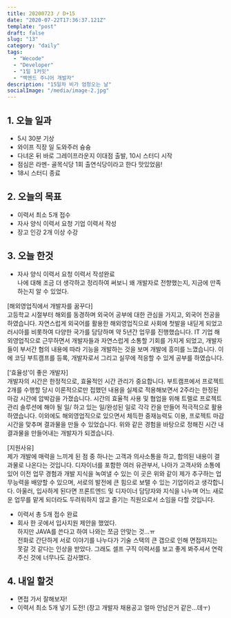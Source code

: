 ```yaml
---
title: 20200723 / D+15
date: "2020-07-22T17:36:37.121Z"
template: "post"
draft: false
slug: "13"
category: "daily"
tags:
  - "Wecode"
  - "Developer"
  - "1일 1커밋"
  - "백엔드 주니어 개발자"
description: "15일차 비가 엄청오는 날"
socialImage: "/media/image-2.jpg"
---
```


## 1. 오늘 일과

- 5시 30분 기상
- 와이프 직장 일 도와주러 슝슝
- 다녀온 뒤 바로 그레이프라운지 이대점 출발, 10시 스터디 시작
- 점심은 라멘- 골목식당 1회 출연식당이라고 한다 맛있었음!
- 18시 스터디 종료

## 2. 오늘의 목표

- 이력서 최소 5개 접수
- 자사 양식 이력서 요청 기업 이력서 작성
- 장고 인강 2개 이상 수강

## 3. 오늘 한것

- 자사 양식 이력서 요청 이력서 작성완료</br>
  나에 대해 조금 더 생각하고 정리하여 써보니 왜 개발자로 전향했는지, 지금에 만족하는지 알 수 있었다.</br>

[해외영업직에서 개발자를 꿈꾸다]</br>
고등학교 시절부터 해외를 동경하며 외국어 공부에 대한 관심을 가지고, 외국어 전공을 하였습니다.
자연스럽게 외국어를 활용한 해외영업직으로 사회에 첫발을 내딛게 되었고 러시아를 비롯하여 다양한 국가를 담당하며 약 5년간 업무를 진행했습니다.
IT 기업 해외영업직으로 근무하면서 개발자들과 자연스럽게 소통할 기회를 가지게 되었고, 개발자들이 부서간 협의 내용에 따라 기능을 개발하는 것을
보며 개발에 흥미를 느꼈습니다. 이에 코딩 부트캠프를 등록, 개발자로서 그리고 실무에 적응할 수 있게 공부를 하였습니다.

[‘효율성’이 좋은 개발자]</br>
개발자의 시간은 한정적으로, 효율적인 시간 관리가 중요합니다. 부트캠프에서 프로젝트 2개를 수행할 당시 이론적으로만 접했던 내용을 실제로
적용해보면서 2주라는 한정된 마감 시간에 압박감을 가졌습니다. 시간의 효율적 사용 및 협업을 위해 트렐로 프로젝트 관리 솔루션에 해야 될 일/
하고 있는 일/완성된 일로 각각 칸을 만들어 적극적으로 활용하였습니다. 이외에도 해외영업직으로 있으면서 체득한 중재능력도 이용, 프로젝트
마감시간을 맞추며 결과물을 만들 수 있었습니다. 위와 같은 경험을 바탕으로 정해진 시간 내 결과물을 만들어내는 개발자가 되겠습니다.

[지원사유]</br>
제가 개발에 매력을 느끼게 된 점 중 하나는 고객과 의사소통을 하고, 합의된 내용이 결과물로 나온다는 것입니다.
디자이너를 포함한 여러 유관부서, 나아가 고객사와 소통에 있어 이전 업무 경험과 개발 지식을 녹여낼 수 있는 이 곳은 위와 같이 제가
추구하는 업무능력을 배양할 수 있으며, 서로의 발전에 큰 힘으로 보탤 수 있는 기업이라고 생각합니다. 아울러, 입사하게 된다면 프론트엔드 및
디자이너 담당자와 지식을 나누며 어느 새로운 업무를 맡게 되더라도 두려워하지 않고 즐기는 직원으로서 소임을 다할 것입니다.

- 이력서 총 5개 접수 완료
- 회사 한 곳에서 입사지원 제안을 했었다. </br>하지만 JAVA를 쓴다고 하여 나와는 쪼금 안맞는 것...ㅠ</br>
  전화로 간단하게 서로 이야기를 나누다가 기술 스택의 큰 갭으로 인해 면접까지는 못갈 것 같다는 인상을 받았다.
  그래도 셀프 구직 이력서를 보고 좋게 봐주셔서 연락주신 것에 너무나도 감사했다.

## 4. 내일 할것

- 면접 가서 잘해보자!
- 이력서 최소 5개 넣기 도전! (장고 개발자 채용공고 얼마 안남은거 같은...데ㅜ)
